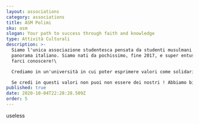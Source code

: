 ```yaml
---
layout: associations
category: associations
title: ASM Polimi
sku: asm
slogan: Your path to success through faith and knowledge
type: Attività Culturali
description: >-
  Siamo l'unica associazione studentesca pensata da studenti musulmani nel
  panorama italiano. Siamo nati da pochissimo, fine 2017, e super entusiasti di
  farci conoscere!\

  Crediamo in un'università in cui poter esprimere valori come solidarietà, tolleranza, cultura, conoscenza e rispetto reciproco divertendoci insieme, coltivando anche la nostra spiritualità.\

  Se credi in questi valori non puoi non essere dei nostri ! Abbiamo bisogno della tua grinta per crescere
published: true
date: 2020-10-04T22:28:28.509Z
order: 5
---
```

useless